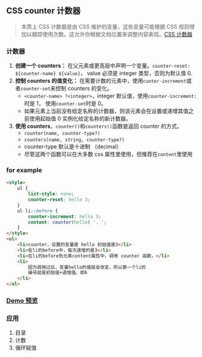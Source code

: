 ## CSS counter 计数器

> 本质上 CSS 计数器是由 CSS 维护的变量，这些变量可能根据 CSS 规则增加以跟踪使用次数。这允许你根据文档位置来调整内容表现。[CSS 计数器](https://developer.mozilla.org/zh-CN/docs/Web/Guide/CSS/Counters)

### 计数器

1. **创建一个 counters：** 在父元素或更高层中声明一个变量。`counter-reset: ${counter-name} ${value}`， value 必须是 integer 类型，否则为默认值 0.
2. **控制 counters 的值变化：** 在需要计数的元素中，使用`cunter-increment`或者`counter-set`来控制 counters 的变化。
    - `<counter-name> ?<integer>`，integer 默认值，使用`counter-increment: `时是 1， 使用`counter-set`时是 0。
    - 如果元素上当前没有给定名称的计数器，则该元素会在设置或递增其值之前使用起始值 0 实例化给定名称的新计数器。
3. **使用 counters**，`counter()`和`counters()`函数是返回 counter 的方式。
    - `counter(name, counter-type?)`
    - `counters(name, string, counter-type?)`
    - counter-type 默认是十进制 （decimal）
    - 尽管这两个函数可以在大多数 css 属性里使用，但推荐在`content`里使用

### for example

```html
<style>
    ul {
        list-style: none;
        counter-reset: hello 3;
    }
    ul li::before {
        counter-increment: hello 3;
        content: counter(hello) '. ';
    }
</style>
<ul>
    <li>counter，设置的变量是 hello 初始值是3</li>
    <li>在li的before中，每次递增的是3</li>
    <li>在li的before伪元素content属性中，调用 counter 函数，</li>
    <li>
        因为调用过后，变量hello的值就会改变，所以第一个li的
        编号就是初始值+递增值。即6
    </li>
</ul>
```

### [Demo 预览](https://bran-nie.github.io/Note/css/counters/)

### 应用

1. 目录
2. 计数
3. 循环赋值
